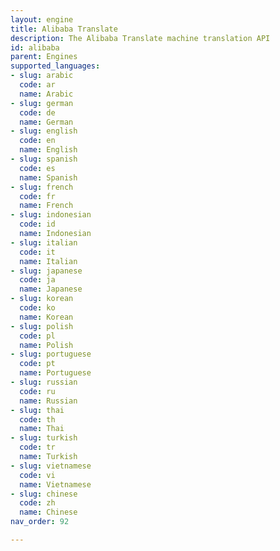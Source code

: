 ```yaml
---
layout: engine
title: Alibaba Translate
description: The Alibaba Translate machine translation API
id: alibaba
parent: Engines
supported_languages:
- slug: arabic
  code: ar
  name: Arabic
- slug: german
  code: de
  name: German
- slug: english
  code: en
  name: English
- slug: spanish
  code: es
  name: Spanish
- slug: french
  code: fr
  name: French
- slug: indonesian
  code: id
  name: Indonesian
- slug: italian
  code: it
  name: Italian
- slug: japanese
  code: ja
  name: Japanese
- slug: korean
  code: ko
  name: Korean
- slug: polish
  code: pl
  name: Polish
- slug: portuguese
  code: pt
  name: Portuguese
- slug: russian
  code: ru
  name: Russian
- slug: thai
  code: th
  name: Thai
- slug: turkish
  code: tr
  name: Turkish
- slug: vietnamese
  code: vi
  name: Vietnamese
- slug: chinese
  code: zh
  name: Chinese
nav_order: 92

---
```




